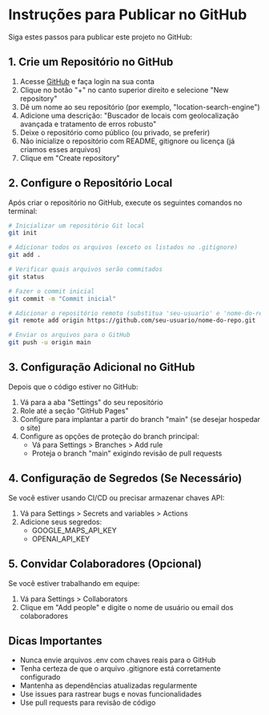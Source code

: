# Instruções para Publicar no GitHub

Siga estes passos para publicar este projeto no GitHub:

## 1. Crie um Repositório no GitHub

1. Acesse [GitHub](https://github.com) e faça login na sua conta
2. Clique no botão "+" no canto superior direito e selecione "New repository"
3. Dê um nome ao seu repositório (por exemplo, "location-search-engine")
4. Adicione uma descrição: "Buscador de locais com geolocalização avançada e tratamento de erros robusto"
5. Deixe o repositório como público (ou privado, se preferir)
6. Não inicialize o repositório com README, gitignore ou licença (já criamos esses arquivos)
7. Clique em "Create repository"

## 2. Configure o Repositório Local

Após criar o repositório no GitHub, execute os seguintes comandos no terminal:

```bash
# Inicializar um repositório Git local
git init

# Adicionar todos os arquivos (exceto os listados no .gitignore)
git add .

# Verificar quais arquivos serão commitados
git status

# Fazer o commit inicial
git commit -m "Commit inicial"

# Adicionar o repositório remoto (substitua 'seu-usuario' e 'nome-do-repo')
git remote add origin https://github.com/seu-usuario/nome-do-repo.git

# Enviar os arquivos para o GitHub
git push -u origin main
```

## 3. Configuração Adicional no GitHub

Depois que o código estiver no GitHub:

1. Vá para a aba "Settings" do seu repositório
2. Role até a seção "GitHub Pages"
3. Configure para implantar a partir do branch "main" (se desejar hospedar o site)
4. Configure as opções de proteção do branch principal:
   - Vá para Settings > Branches > Add rule
   - Proteja o branch "main" exigindo revisão de pull requests

## 4. Configuração de Segredos (Se Necessário)

Se você estiver usando CI/CD ou precisar armazenar chaves API:

1. Vá para Settings > Secrets and variables > Actions
2. Adicione seus segredos:
   - GOOGLE_MAPS_API_KEY
   - OPENAI_API_KEY

## 5. Convidar Colaboradores (Opcional)

Se você estiver trabalhando em equipe:

1. Vá para Settings > Collaborators
2. Clique em "Add people" e digite o nome de usuário ou email dos colaboradores

## Dicas Importantes

- Nunca envie arquivos .env com chaves reais para o GitHub
- Tenha certeza de que o arquivo .gitignore está corretamente configurado
- Mantenha as dependências atualizadas regularmente
- Use issues para rastrear bugs e novas funcionalidades
- Use pull requests para revisão de código